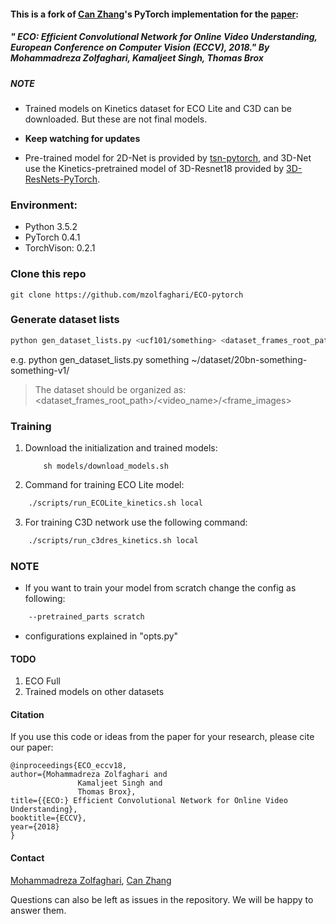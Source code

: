 #### This is a fork of [Can Zhang](https://github.com/zhang-can/ECO-pytorch)'s PyTorch implementation for the [paper](https://arxiv.org/pdf/1804.09066.pdf):
##### " ECO: Efficient Convolutional Network for Online Video Understanding, European Conference on Computer Vision (ECCV), 2018." By Mohammadreza Zolfaghari, Kamaljeet Singh, Thomas Brox
 
 
##### NOTE
* Trained models on Kinetics dataset for ECO Lite and C3D can be downloaded. But these are not final models. 
* **Keep watching for updates**

* Pre-trained model for 2D-Net is provided by [tsn-pytorch](https://github.com/yjxiong/tsn-pytorch), and 3D-Net use the Kinetics-pretrained model of 3D-Resnet18 provided by [3D-ResNets-PyTorch](https://github.com/kenshohara/3D-ResNets-PyTorch).


### Environment:
* Python 3.5.2
* PyTorch 0.4.1
* TorchVison: 0.2.1

### Clone this repo

```
git clone https://github.com/mzolfaghari/ECO-pytorch
```

### Generate dataset lists

```bash
python gen_dataset_lists.py <ucf101/something> <dataset_frames_root_path>
```
e.g. python gen_dataset_lists.py something ~/dataset/20bn-something-something-v1/

> The dataset should be organized as:<br>
> <dataset_frames_root_path>/<video_name>/<frame_images>

### Training
1. Download the initialization and trained models:

	```Shell
        sh models/download_models.sh
	```
        
        
2. Command for training ECO Lite model:

```bash
    ./scripts/run_ECOLite_kinetics.sh local
```

3. For training C3D network use the following command:

```bash
    ./scripts/run_c3dres_kinetics.sh local
```

### NOTE
* If you want to train your model from scratch change the config as following:
```bash
    --pretrained_parts scratch
```
* configurations explained in "opts.py"

#### TODO
1. ECO Full
2. Trained models on other datasets


#### Citation
If you use this code or ideas from the paper for your research, please cite our paper:
```
@inproceedings{ECO_eccv18,
author={Mohammadreza Zolfaghari and
               Kamaljeet Singh and
               Thomas Brox},
title={{ECO:} Efficient Convolutional Network for Online Video Understanding},	       
booktitle={ECCV},
year={2018}
}
```

#### Contact

  [Mohammadreza Zolfaghari](https://github.com/mzolfaghari/ECO-pytorch), [Can Zhang](https://github.com/zhang-can/ECO-pytorch)

  Questions can also be left as issues in the repository. We will be happy to answer them.




